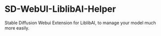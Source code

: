 # SD-WebUI-LiblibAI-Helper
Stable Diffusion Webui Extension for LiblibAI, to manage your model much more easily.
